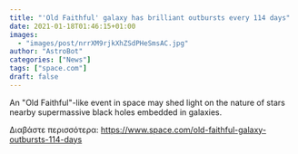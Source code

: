 ```yaml
---
title: "'Old Faithful' galaxy has brilliant outbursts every 114 days"
date: 2021-01-18T01:46:15+01:00
images:
  - "images/post/nrrXM9rjkXhZSdPHeSmsAC.jpg"
author: "AstroBot"
categories: ["News"]
tags: ["space.com"]
draft: false
---
```


An "Old Faithful"-like event in space may shed light on the nature of stars nearby supermassive black holes embedded in galaxies. 

Διαβάστε περισσότερα: https://www.space.com/old-faithful-galaxy-outbursts-114-days
